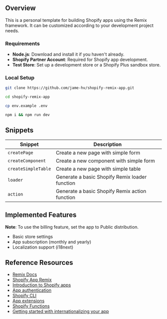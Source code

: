 ## Overview

This is a personal template for building Shopify apps using the Remix framework. It can be customized according to your development project needs.

### Requirements

- **Node.js**: Download and install it if you haven't already.
- **Shopify Partner Account**: Required for Shopify app development.
- **Test Store**: Set up a development store or a Shopify Plus sandbox store.

### Local Setup

```bash
git clone https://github.com/jame-hv/shopify-remix-app.git
```

```bash
cd shopify-remix-app
```

```bash
cp env.example .env
```

```bash
npm i && npm run dev
```

## Snippets

| Snippet             | Description                                    |
| ------------------- | ---------------------------------------------- |
| `createPage`        | Create a new page with simple form             |
| `createComponent`   | Create a new component with simple form        |
| `createSimpleTable` | Create a new page with simple table            |
| `loader`            | Generate a basic Shopify Remix loader function |
| `action`            | Generate a basic Shopify Remix action function |

## Implemented Features

**Note**: To use the billing feature, set the app to Public distribution.

- Basic store settings
- App subscription (monthly and yearly)
- Localization support (i18next)

## Reference Resources

- [Remix Docs](https://remix.run/docs/en/v1)
- [Shopify App Remix](https://shopify.dev/docs/api/shopify-app-remix)
- [Introduction to Shopify apps](https://shopify.dev/docs/apps/getting-started)
- [App authentication](https://shopify.dev/docs/apps/auth)
- [Shopify CLI](https://shopify.dev/docs/apps/tools/cli)
- [App extensions](https://shopify.dev/docs/apps/app-extensions/list)
- [Shopify Functions](https://shopify.dev/docs/api/functions)
- [Getting started with internationalizing your app](https://shopify.dev/docs/apps/best-practices/internationalization/getting-started)

